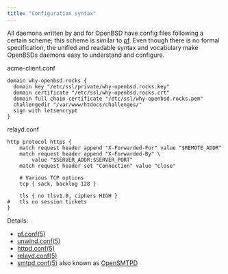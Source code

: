 ```yaml
---
title: "Configuration syntax"
---
```


All daemons written by and for OpenBSD have config files following a certain scheme;
this scheme is similar to [pf](/pf). Even though there is no formal specification, the
unified and readable syntax and vocabulary make OpenBSDs daemons easy to
understand and configure.

acme-client.conf
```
domain why-openbsd.rocks {
  domain key "/etc/ssl/private/why-openbsd.rocks.key"
  domain certificate "/etc/ssl/why-openbsd.rocks.crt"
  domain full chain certificate "/etc/ssl/why-openbsd.rocks.pem"
  challengedir "/var/www/htdocs/challenges/"
  sign with letsencrypt
}
```

relayd.conf
```
http protocol https {
	match request header append "X-Forwarded-For" value "$REMOTE_ADDR"
	match request header append "X-Forwarded-By" \
	    value "$SERVER_ADDR:$SERVER_PORT"
	match request header set "Connection" value "close"

	# Various TCP options
	tcp { sack, backlog 128 }

 	tls { no tlsv1.0, ciphers HIGH }
#	tls no session tickets
}
```

Details:

* [pf.conf(5)](https://man.openbsd.org/pf.conf.5)
* [unwind.conf(5)](https://man.openbsd.org/unwind.conf.5)
* [httpd.conf(5)](https://man.openbsd.org/httpd.conf.5)
* [relayd.conf(5)](https://man.openbsd.org/relayd.conf.5)
* [smtpd.conf(5)](https://man.openbsd.org/smtpd.conf.5) also known as [OpenSMTPD](https://OpenSMTPD.org)
